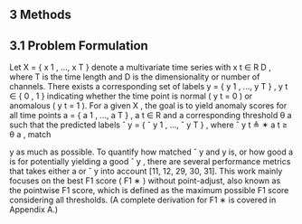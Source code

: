 ## 3 Methods

## 3.1 Problem Formulation

Let X = { x 1 , ..., x T } denote a multivariate time series with x t ∈ R D , where T is the time length and D is the dimensionality or number of channels. There exists a corresponding set of labels y = { y 1 , ..., y T } , y t ∈ { 0 , 1 } indicating whether the time point is normal ( y t = 0 ) or anomalous ( y t = 1 ). For a given X , the goal is to yield anomaly scores for all time points a = { a 1 , ..., a T } , a t ∈ R and a corresponding threshold θ a such that the predicted labels ˆ y = { ˆ y 1 , ..., ˆ y T } , where ˆ y t ≜ ✶ a t ≥ θ a , match

y as much as possible. To quantify how matched ˆ y and y is, or how good a is for potentially yielding a good ˆ y , there are several performance metrics that takes either a or ˆ y into account [11, 12, 29, 30, 31]. This work mainly focuses on the best F1 score ( F1 ∗ ) without point-adjust, also known as the pointwise F1 score, which is defined as the maximum possible F1 score considering all thresholds. (A complete derivation for F1 ∗ is covered in Appendix A.)
